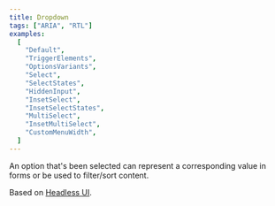 ```yaml
---
title: Dropdown
tags: ["ARIA", "RTL"]
examples:
  [
    "Default",
    "TriggerElements",
    "OptionsVariants",
    "Select",
    "SelectStates",
    "HiddenInput",
    "InsetSelect",
    "InsetSelectStates",
    "MultiSelect",
    "InsetMultiSelect",
    "CustomMenuWidth",
  ]
---
```


An option that's been selected can represent a corresponding value in forms or be used to filter/sort content.

Based on [Headless UI](https://headlessui.com/).
